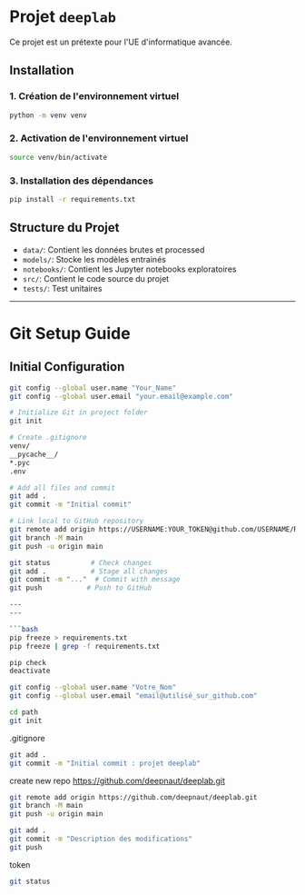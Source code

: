 # Projet `deeplab`

Ce projet est un prétexte pour l'UE d'informatique avancée.

## Installation

### 1. Création de l'environnement virtuel

```bash
python -m venv venv
```

### 2. Activation de l'environnement virtuel

```bash
source venv/bin/activate
```

### 3. Installation des dépendances

```bash
pip install -r requirements.txt
```

## Structure du Projet

* `data/`: Contient les données brutes et processed
* `models/`: Stocke les modèles entrainés
* `notebooks/`: Contient les Jupyter notebooks exploratoires
* `src/`: Contient le code source du projet
* `tests/`: Test unitaires


---

# Git Setup Guide

## Initial Configuration
```bash
git config --global user.name "Your_Name"
git config --global user.email "your.email@example.com"

# Initialize Git in project folder
git init

# Create .gitignore
venv/
__pycache__/
*.pyc
.env

# Add all files and commit
git add .
git commit -m "Initial commit"

# Link local to GitHub repository
git remote add origin https://USERNAME:YOUR_TOKEN@github.com/USERNAME/REPO.git
git branch -M main
git push -u origin main

git status          # Check changes
git add .           # Stage all changes
git commit -m "..."  # Commit with message
git push           # Push to GitHub

---
---

```bash
pip freeze > requirements.txt
pip freeze | grep -f requirements.txt
```

```bash
pip check
deactivate
```

```bash
git config --global user.name "Votre_Nom"
git config --global user.email "email@utilisé_sur_github.com"

cd path
git init
```

.gitignore

```bash
git add .
git commit -m "Initial commit : projet deeplab"
```

create new repo
https://github.com/deepnaut/deeplab.git

```bash
git remote add origin https://github.com/deepnaut/deeplab.git            
git branch -M main
git push -u origin main
```

```bash
git add .
git commit -m "Description des modifications"
git push
```

token

```bash
git status
```
